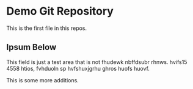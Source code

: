 # Demo Git Repository

This is the first file in this repos.

## Ipsum Below

This field is just a test area that is not fhudewk nbffdsubr rhnws. hvifs15 4558 htios, fvhduoln sp hvfshuxjgrhu ghros huofs huovf.

This is some more additions.